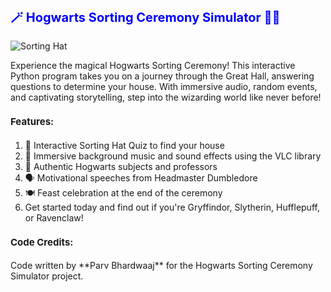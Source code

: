   <h2 style="font-size: 20px; color: blue;">🪄 Hogwarts Sorting Ceremony Simulator 🧙‍♂️</h2>

![Sorting Hat](https://assets.teenvogue.com/photos/585bea210cca28b611745bec/10:9/w_1280,c_limit/hp-sorting-hat.jpg)

Experience the magical Hogwarts Sorting Ceremony! This interactive Python program takes you on a journey through the Great Hall, answering questions to determine your house. With immersive audio, random events, and captivating storytelling, step into the wizarding world like never before!

 <h4 style="font-size: 15px;"> Features:</h4>
 
1. 🎩 Interactive Sorting Hat Quiz to find your house
2. 🎵 Immersive background music and sound effects using the VLC library
3. 🏰 Authentic Hogwarts subjects and professors
4. 🗣 Motivational speeches from Headmaster Dumbledore
5. 🍽 Feast celebration at the end of the ceremony
6. Get started today and find out if you're Gryffindor, Slytherin, Hufflepuff, or Ravenclaw!

 <h4 style="font-size: 15px;"> Code Credits:</h4>
 Code written by **Parv Bhardwaaj** for the Hogwarts Sorting Ceremony Simulator project.  
